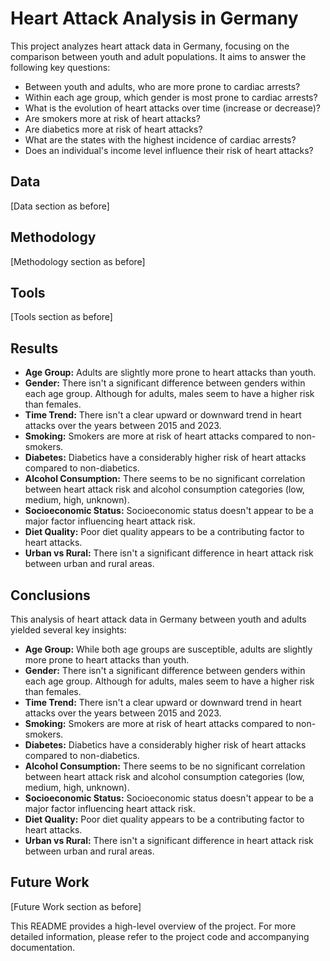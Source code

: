 # Heart Attack Analysis in Germany

This project analyzes heart attack data in Germany, focusing on the comparison between youth and adult populations. It aims to answer the following key questions:

* Between youth and adults, who are more prone to cardiac arrests?
* Within each age group, which gender is most prone to cardiac arrests?
* What is the evolution of heart attacks over time (increase or decrease)?
* Are smokers more at risk of heart attacks?
* Are diabetics more at risk of heart attacks?
* What are the states with the highest incidence of cardiac arrests?
* Does an individual's income level influence their risk of heart attacks?

## Data

[Data section as before]

## Methodology

[Methodology section as before]

## Tools

[Tools section as before]

## Results 

* **Age Group:** Adults are slightly more prone to heart attacks than youth.
* **Gender:** There isn't a significant difference between genders within each age group. Although for adults, males seem to have a higher risk than females.
* **Time Trend:** There isn't a clear upward or downward trend in heart attacks over the years between 2015 and 2023.
* **Smoking:** Smokers are more at risk of heart attacks compared to non-smokers.
* **Diabetes:** Diabetics have a considerably higher risk of heart attacks compared to non-diabetics.
* **Alcohol Consumption:** There seems to be no significant correlation between heart attack risk and alcohol consumption categories (low, medium, high, unknown).
* **Socioeconomic Status:** Socioeconomic status doesn't appear to be a major factor influencing heart attack risk.
* **Diet Quality:** Poor diet quality appears to be a contributing factor to heart attacks.
* **Urban vs Rural:** There isn't a significant difference in heart attack risk between urban and rural areas.

## Conclusions

This analysis of heart attack data in Germany between youth and adults yielded several key insights:

* **Age Group:** While both age groups are susceptible, adults are slightly more prone to heart attacks than youth.
* **Gender:** There isn't a significant difference between genders within each age group. Although for adults, males seem to have a higher risk than females.
* **Time Trend:** There isn't a clear upward or downward trend in heart attacks over the years between 2015 and 2023.
* **Smoking:** Smokers are more at risk of heart attacks compared to non-smokers.
* **Diabetes:** Diabetics have a considerably higher risk of heart attacks compared to non-diabetics.
* **Alcohol Consumption:** There seems to be no significant correlation between heart attack risk and alcohol consumption categories (low, medium, high, unknown).
* **Socioeconomic Status:** Socioeconomic status doesn't appear to be a major factor influencing heart attack risk.
* **Diet Quality:** Poor diet quality appears to be a contributing factor to heart attacks.
* **Urban vs Rural:** There isn't a significant difference in heart attack risk between urban and rural areas.

## Future Work

[Future Work section as before]

This README provides a high-level overview of the project. For more detailed information, please refer to the project code and accompanying documentation.